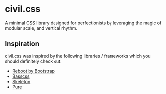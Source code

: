 # civil.css

A minimal CSS library designed for perfectionists by leveraging the magic of modular scale, and vertical rhythm.

## Inspiration

civil.css was inspired by the following libraries / frameworks which you should definitely check out:

- [Reboot by Bootstrap](https://github.com/twbs/bootstrap/)
- [Basscss](http://www.basscss.com/)
- [Skeleton](http://getskeleton.com/)
- [Pure](http://purecss.io/)